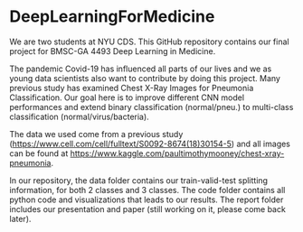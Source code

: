 # DeepLearningForMedicine

We are two students at NYU CDS. This GitHub repository contains our final project for BMSC-GA 4493 Deep Learning in Medicine.

The pandemic Covid-19 has influenced all parts of our lives and we as young data scientists also want to contribute by doing this project. Many previous study has examined Chest X-Ray Images for Pneumonia Classification. Our goal here is to improve different CNN model performances and extend binary classification (normal/pneu.) to multi-class classification (normal/virus/bacteria).

The data we used come from a previous study (https://www.cell.com/cell/fulltext/S0092-8674(18)30154-5) and all images can be found at https://www.kaggle.com/paultimothymooney/chest-xray-pneumonia.

In our repository, the data folder contains our train-valid-test splitting information, for both 2 classes and 3 classes. The code folder contains all python code and visualizations that leads to our results. The report folder includes our presentation and paper (still working on it, please come back later).